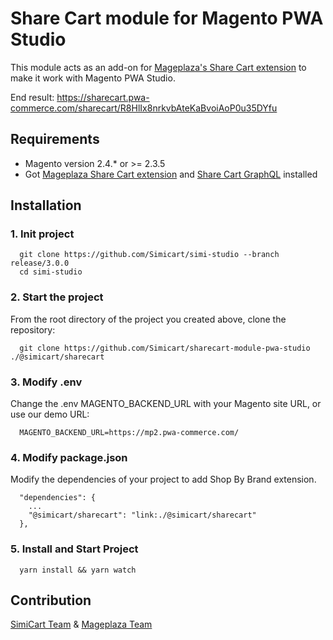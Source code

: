 # Share Cart module for Magento PWA Studio

This module acts as an add-on for [Mageplaza's Share Cart extension](https://www.mageplaza.com/magento-2-share-cart/) to make it work with Magento PWA Studio.

End result: https://sharecart.pwa-commerce.com/sharecart/R8HlIx8nrkvbAteKaBvoiAoP0u35DYfu

## Requirements

- Magento version 2.4.* or >= 2.3.5
- Got [Mageplaza Share Cart extension](https://www.mageplaza.com/magento-2-share-cart/) and [Share Cart GraphQL](https://github.com/mageplaza/magento-2-share-cart-graphql) installed

## Installation

### 1. Init project
```
  git clone https://github.com/Simicart/simi-studio --branch release/3.0.0
  cd simi-studio
```

### 2. Start the project

From the root directory of the project you created above, clone the repository:

```
  git clone https://github.com/Simicart/sharecart-module-pwa-studio ./@simicart/sharecart
```

### 3. Modify .env

Change the .env MAGENTO_BACKEND_URL with your Magento site URL, or use our demo URL:

```
  MAGENTO_BACKEND_URL=https://mp2.pwa-commerce.com/
```
### 4. Modify package.json

Modify the dependencies of your project to add Shop By Brand extension.

```
  "dependencies": {
    ...
    "@simicart/sharecart": "link:./@simicart/sharecart"
  },
```

### 5. Install and Start Project

```
  yarn install && yarn watch
```

## Contribution

[SimiCart Team](https://www.simicart.com/pwa.html/) & [Mageplaza Team](https://www.mageplaza.com/)
